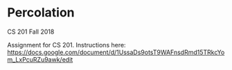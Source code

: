 # Percolation
CS 201 Fall 2018

Assignment for CS 201.
Instructions here: https://docs.google.com/document/d/1UssaDs9otsT9WAFnsdRmd15TRkcYom_LxPcuRZu9awk/edit
